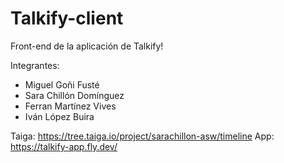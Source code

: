 # Talkify-client

Front-end de la aplicación de Talkify!

Integrantes:
-  Miguel Goñi Fusté
-  Sara Chillón Domínguez
-  Ferran Martínez Vives
-  Iván López Buira

Taiga: https://tree.taiga.io/project/sarachillon-asw/timeline
App: https://talkify-app.fly.dev/
